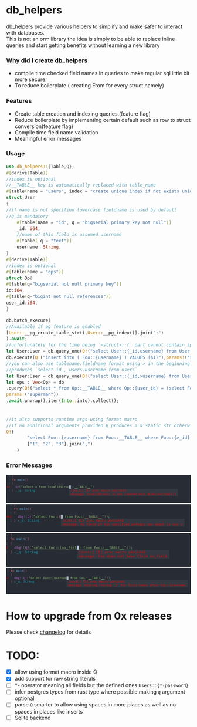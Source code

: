# db_helpers
db_helpers provide various helpers to simplify and make safer to interact with databases.  
This is not an orm library the idea is simply to be able to replace inline queries and start getting benefits without learning a new library

### Why did I create db_helpers
- compile time checked field names in queries to make regular sql little bit more secure.
- To reduce boilerplate ( creating From<Row> for every struct namely)

### Features
- Create table creation and indexing queries.(feature flag)
- Reduce boilerplate by implementing certain default such as row to struct conversion(feature flag)
- Compile time field name validation
- Meaningful error messages 

### Usage
```rust
use db_helpers::{Table,Q};
#[derive(Table)]
//index is optional
//__TABLE__ key is automatically replaced with table_name
#[table(name = "users", index = "create unique index if not exists unique_usernames_of_users on __TABLE__ (username)")]
struct User
{
//if name is not specified lowercase fieldname is used by default 
//q is mandatory
	#[table(name = "id", q = "bigserial primary key not null")]
	_id: i64,
	//name of this field is assumed username
	#[table( q = "text")]
	username: String,
}
#[derive(Table)]
//index is optional
#[table(name = "ops")]
struct Op{
#[table(q="bigserial not null primary key")]
id:i64,
#[table(q="bigint not null references")]
user_id:i64,
}
```
```rust 
db.batch_execure(
//Available if pg feature is enabled
[User::__pg_create_table_str(),User::__pg_index()].join(";")
).await;
//unfortunately for the time being `<struct>::{` part cannot contain spaces smarter parsing is in the todo list
let User:User = db.query_one(Q!("select User::{_id,username} from User::__TABLE__"),params!()).await.unwrap();
db.execute(Q!("insert into ( Foo::{username} ) VALUES ($1)"),params!("superman")).await.unwrap();
//you can also use tablename.fieldname format using > in the beginning of the field
//produces `select id , users.username from users`
let User:User = db.query_one(Q!("select User::{_id,>username} from User::__TABLE__"),params!()).await.unwrap();
let ops : Vec<Op> = db
.query(Q!("select * from Op::__TABLE__ where Op::{user_id} = (select Foo::{_id} from Foo::__TABLE__ where Foo::{username} = $1)"),
params!("superman"))
.await.unwrap().iter(Into::into).collect();


//it also supports runtime args using format macro
//if no additional arguments provided Q produces a &'static str otherwise it passes everything to format! macro 
Q!(
		"select Foo::{>username} from Foo::__TABLE__ where Foo::{>_id} in ({})",
		["1", "2", "3"].join(",")
	)
```

### Error Messages

![invalid_struct](https://github.com/NikosEfthias/db-helpers/raw/master/img/invalid_struct.png)
![missing_fields](https://github.com/NikosEfthias/db-helpers/raw/master/img/missing_fields.png)
![no_field](https://github.com/NikosEfthias/db-helpers/raw/master/img/no_field.png)
![missing_close](https://github.com/NikosEfthias/db-helpers/raw/master/img/missing_close.png)

# How to upgrade from 0x releases
Please check [changelog](https://github.com/NikosEfthias/db-helpers/blob/master/Changelog.md) for details


# TODO:
- [x] allow using format macro inside Q
- [x] add support for raw string literals
- [ ] *- operator meaning all fields but the defined ones `Users::{*-password}`
- [ ] infer postgres types from rust type where possible making `q` argument optional
- [ ] parse `Q` smarter to allow using spaces in more places as well as no spaces in places like inserts
- [ ] Sqlite backend

